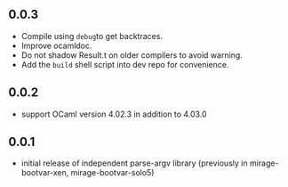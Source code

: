 0.0.3
-----

* Compile using `debug`to get backtraces.
* Improve ocamldoc.
* Do not shadow Result.t on older compilers to avoid warning.
* Add the `build` shell script into dev repo for convenience.

0.0.2
-----

* support OCaml version 4.02.3 in addition to 4.03.0

0.0.1
-----

* initial release of independent parse-argv library (previously in mirage-bootvar-xen, mirage-bootvar-solo5)

